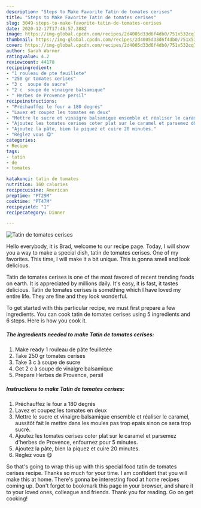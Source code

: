 ```yaml
---
description: "Steps to Make Favorite Tatin de tomates cerises"
title: "Steps to Make Favorite Tatin de tomates cerises"
slug: 3049-steps-to-make-favorite-tatin-de-tomates-cerises
date: 2020-12-17T17:46:57.388Z
image: https://img-global.cpcdn.com/recipes/2d4005d33d6f4db0/751x532cq70/tatin-de-tomates-cerises-photo-principale-de-la-recette.jpg
thumbnail: https://img-global.cpcdn.com/recipes/2d4005d33d6f4db0/751x532cq70/tatin-de-tomates-cerises-photo-principale-de-la-recette.jpg
cover: https://img-global.cpcdn.com/recipes/2d4005d33d6f4db0/751x532cq70/tatin-de-tomates-cerises-photo-principale-de-la-recette.jpg
author: Sarah Warner
ratingvalue: 4.2
reviewcount: 44178
recipeingredient:
- "1 rouleau de pte feuillete"
- "250 gr tomates cerises"
- "3 c  soupe de sucre"
- "2 c  soupe de vinaigre balsamique"
- " Herbes de Provence persil"
recipeinstructions:
- "Préchauffez le four a 180 degrés"
- "Lavez et coupez les tomates en deux"
- "Mettre le sucre et vinaigre balsamique ensemble et réaliser le caramel, aussitôt fait le mettre dans les moules pas trop epais sinon ce sera trop sucré."
- "Ajoutez les tomates cerises coter plat sur le caramel et parsemez d&#39;herbes de Provence, enfournez pour 5 minutes."
- "Ajoutez la pâte, bien la piquez et cuire 20 minutes."
- "Réglez vous 😋"
categories:
- Recipe
tags:
- tatin
- de
- tomates

katakunci: tatin de tomates 
nutrition: 160 calories
recipecuisine: American
preptime: "PT29M"
cooktime: "PT47M"
recipeyield: "1"
recipecategory: Dinner

---
```



![Tatin de tomates cerises](https://img-global.cpcdn.com/recipes/2d4005d33d6f4db0/751x532cq70/tatin-de-tomates-cerises-photo-principale-de-la-recette.jpg)

Hello everybody, it is Brad, welcome to our recipe page. Today, I will show you a way to make a special dish, tatin de tomates cerises. One of my favorites. This time, I will make it a bit unique. This is gonna smell and look delicious.



Tatin de tomates cerises is one of the most favored of recent trending foods on earth. It is appreciated by millions daily. It's easy, it is fast, it tastes delicious. Tatin de tomates cerises is something which I have loved my entire life. They are fine and they look wonderful.


To get started with this particular recipe, we must first prepare a few ingredients. You can cook tatin de tomates cerises using 5 ingredients and 6 steps. Here is how you cook it.

<!--inarticleads1-->

##### The ingredients needed to make Tatin de tomates cerises:

1. Make ready 1 rouleau de pâte feuilletée
1. Take 250 gr tomates cerises
1. Take 3 c à soupe de sucre
1. Get 2 c à soupe de vinaigre balsamique
1. Prepare  Herbes de Provence, persil




<!--inarticleads2-->

##### Instructions to make Tatin de tomates cerises:

1. Préchauffez le four a 180 degrés
1. Lavez et coupez les tomates en deux
1. Mettre le sucre et vinaigre balsamique ensemble et réaliser le caramel, aussitôt fait le mettre dans les moules pas trop epais sinon ce sera trop sucré.
1. Ajoutez les tomates cerises coter plat sur le caramel et parsemez d&#39;herbes de Provence, enfournez pour 5 minutes.
1. Ajoutez la pâte, bien la piquez et cuire 20 minutes.
1. Réglez vous 😋




So that's going to wrap this up with this special food tatin de tomates cerises recipe. Thanks so much for your time. I am confident that you will make this at home. There's gonna be interesting food at home recipes coming up. Don't forget to bookmark this page in your browser, and share it to your loved ones, colleague and friends. Thank you for reading. Go on get cooking!
